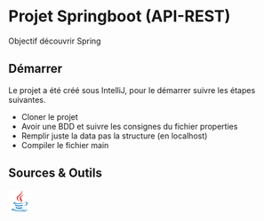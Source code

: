 # Projet Springboot (API-REST)

Objectif découvrir Spring

## Démarrer

Le projet a été créé sous IntelliJ, pour le démarrer suivre les étapes suivantes.

- Cloner le projet
- Avoir une BDD et suivre les consignes du fichier properties
- Remplir juste la data pas la structure (en localhost)
- Compiler le fichier main

## Sources & Outils

<a href="https://www.java.com" target="_blank" rel="noreferrer"> <img src="https://raw.githubusercontent.com/devicons/devicon/master/icons/java/java-original.svg" alt="java" width="40" height="40"/> </a>
